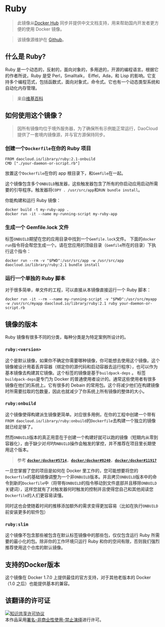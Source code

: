 # Ruby
> 此镜像从[Docker Hub](https://registry.hub.docker.com/_/ruby/)
同步并提供中文文档支持，用来帮助国内开发者更方便的使用 Docker 镜像。

> 该镜像源维护在 [Github](https://github.com/docker-library/official-images/blob/master/library/ruby)。

## 什么是 Ruby?

Ruby 是一个动态的，反射的，面向对象的，多用途的，开源的编程语言。根据它的作者所说，Ruby 是受 Perl，Smalltalk， Eiffel，Ada，和 Lisp 的影响。它支持多个编程范式，包括函数式，面向对象式，命令式。它也有一个动态类型系统和自动化内存管理。

> 来自[维基百科](wikipedia.org/wiki/Ruby)

## 如何使用这个镜像？

> 因所有镜像均位于境外服务器，为了确保所有示例能正常运行，DaoCloud 提供了一套境内镜像源，并与官方源保持同步。

### 创建一个`Dockerfile`在你的 Ruby 项目

```
FROM daocloud.io/library/ruby:2.1-onbuild
CMD ["./your-daemon-or-script.rb"]

```

放置这个`Dockerfile`在你的 app 根目录下，和`Gemfile`在一起。

这个镜像包含多个`ONBUILD`触发器，这些触发器包含了所有的你启动应用启动所需要的引导程序。触发器将`COPY . /usr/src/app`和`RUN bundle install`。

你能构建和运行 Ruby 镜像：

```
docker build -t my-ruby-app .
docker run -it --name my-running-script my-ruby-app
```

### 生成一个 Gemfile.lock 文件

标签`ONBUILD`期望在您的应用目录中找到一个`Gemfile.lock`文件。 下面的`docker run`指令将会帮您生成一个。请在您应用的顶级目录（`Gemfile`所在的目录）下执行这个指令：

```
docker run --rm -v "$PWD":/usr/src/app -w /usr/src/app daocloud.io/library/ruby:2.1 bundle install
```

### 运行一个单独的 Ruby 脚本

对于很多简单，单文件的工程，可以直接从本镜像直接运行一个 Ruby 脚本：

```
docker run -it --rm --name my-running-script -v "$PWD":/usr/src/myapp -w /usr/src/myapp daocloud.io/library/ruby:2.1 ruby your-daemon-or-script.rb
```

## 镜像的版本

Ruby 镜像有很多不同的分类，每种分类是为特定案例所设计的。

### `ruby:<version>`

这个是默认镜像，如果你不确定你需要哪种镜像，你可能想去使用这个镜像。这个镜像被设计用着丢弃容器（绑定你的源代码和启动容器去运行程序），也可以作为基本镜像去构建其它镜像。这个标签的镜像是基于`buildpack-deps` 。 标签`buildpack-deps`是专门为 Docker 的普通使用者设计的。通常这些使用者有很多镜像在他们的系统上。它有很多的 Debain 的常用包。这个将减少他们在构建镜像时所需要拉取的包数量，因此也就减少了你系统上所有镜像的整体的大小。

### `ruby:onbuild`

这个镜像使得构建派生镜像更简单。对应很多用例，在你的工程中创建一个带有`FROM daocloud.io/library/ruby:onbuild`的`Dockerfile`去构建一个独立的镜像就已经足够了。

然而`ONBUILD`版本的真正用意在于创建一个构建好就可以跑的镜像（短期内从零到容器化），由于缺少对*何时*`ONBUILD`操作会触发的掌控，并不推荐在项目里长期使用这个版本。

> 参考 **[`docker/docker#5714`](https://github.com/docker/docker/issues/5714)**，**[`docker/docker#8240`](https://github.com/docker/docker/issues/8240)**，**[`docker/docker#11917`](https://github.com/docker/docker/issues/11917)**

一旦您掌握了您的项目是如何在 Docker 里工作的，您可能想要将您的`Dockerfile`的基础镜像调整为一个非`ONBUILD`版本。并且拷贝`ONBUILD`版本中的命令到新的`Dockerfile`中（将带有`ONBUILD`的指令移动到文件底部并且移除`ONBUILD`关键词），这样您就有了对触发器何时触发的控制并且使得您自己和其他阅读您`Dockerfile`的人们更容易读懂。

同时这也会使随着时间的推移添加额外的需求变得更加容易（比如在执行`ONBUILD`前安装更多的软件包）

### `ruby:slim`

这个镜像不包含那些被包含在默认标签镜像中的那些包，仅仅包含运行 Ruby 所需要的最小化的包。除非你的工作环境只运行 Ruby 和你的空间有限，否则我们强烈推荐使用这个仓库的默认镜像。


## 支持的Docker版本

这个镜像在 Docker 1.7.0 上提供最佳的官方支持，对于其他老版本的 Docker（1.0 之后）也能提供基本的兼容。

## 该翻译的许可证

<a rel="license" href="http://creativecommons.org/licenses/by-nc-nd/4.0/"><img alt="知识共享许可协议" style="border-width:0" src="https://i.creativecommons.org/l/by-nc-nd/4.0/80x15.png" /></a><br />本作品采用<a rel="license" href="http://creativecommons.org/licenses/by-nc-nd/4.0/">署名-非商业性使用-禁止演绎</a>进行许可。
